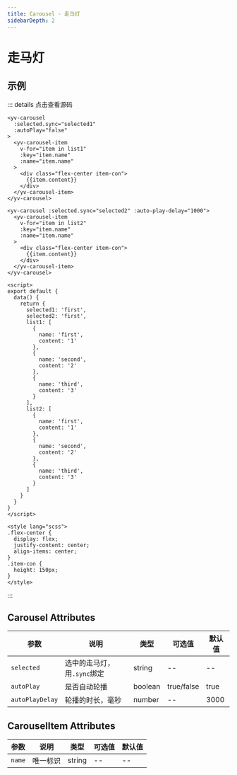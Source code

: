 ```yaml
---
title: Carousel - 走马灯
sidebarDepth: 2
---
```


# 走马灯

## 示例

<ClientOnly><carousel-demo></carousel-demo></ClientOnly>

::: details 点击查看源码
```vue
<yv-carousel
  :selected.sync="selected1"
  :autoPlay="false"
>
  <yv-carousel-item
    v-for="item in list1"
    :key="item.name"
    :name="item.name"
  >
    <div class="flex-center item-con">
      {{item.content}}
    </div>
  </yv-carousel-item>
</yv-carousel>

<yv-carousel :selected.sync="selected2" :auto-play-delay="1000">
  <yv-carousel-item
    v-for="item in list2"
    :key="item.name"
    :name="item.name"
  >
    <div class="flex-center item-con">
      {{item.content}}
    </div>
  </yv-carousel-item>
</yv-carousel>

<script>
export default {
  data() {
    return {
      selected1: 'first',
      selected2: 'first',
      list1: [
        {
          name: 'first',
          content: '1'
        },
        {
          name: 'second',
          content: '2'
        },
        {
          name: 'third',
          content: '3'
        }
      ],
      list2: [
        {
          name: 'first',
          content: '1'
        },
        {
          name: 'second',
          content: '2'
        },
        {
          name: 'third',
          content: '3'
        }
      ]
    }
  }
}
</script>

<style lang="scss">
.flex-center {
  display: flex;
  justify-content: center;
  align-items: center;
}
.item-con {
  height: 150px;
}
</style>
```
:::

## Carousel Attributes

| 参数        | 说明 | 类型 | 可选值 | 默认值  |
|------------|-----|-----|-------|--------|
| `selected`     | 选中的走马灯，用`.sync`绑定 | string| -- | -- |
| `autoPlay`    | 是否自动轮播 | boolean | true/false | true |
| `autoPlayDelay` | 轮播的时长，毫秒 | number | -- | 3000 |

## CarouselItem Attributes

| 参数        | 说明 | 类型 | 可选值 | 默认值  |
|------------|-----|-----|-------|--------|
| `name`     | 唯一标识 | string| -- | -- |
